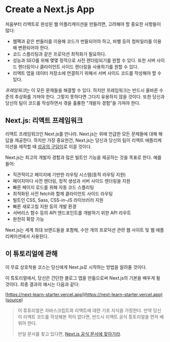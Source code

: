# Create a Next.js App

처음부터 리액트로 완성된 웹 어플리케이션을 만들려면, 고려해야 할 중요한 사항들이 많다:

- 웹팩과 같은 번들러를 이용해 코드가 번들되어야 하고, 바벨 등의 컴파일러를 이용해 변환되어야 한다.
- 코드 스플리팅과 같은 프로덕션 최적화가 필요하다.
- 성능과 SEO를 위해 몇몇 정적으로 사전 렌더링되기를 원할 수 있다. 또한 서버 사이드 렌더링이나 클라이언트 사이드 렌더링을 사용하기를 원할 수 있다.
- 리액트 앱을 데이터 저장소에 연결하기 위해서 서버 사이드 코드를 작성해야 할 수 있다.

*프레임워크*는 이 모든 문제들을 해결할 수 있다. 하지만 프레임워크는 반드시 올바른 수준의 추상화를 가져야 한다. 그렇지 못하다면 그다지 유용하지 않을 것이다. 또한 당신과 당신의 팀이 코드를 작성하면서 겪을 훌륭한 "개발자 경험"을 가져야 한다.

## Next.js: 리액트 프레임워크

리액트 프레임워크인 Next.js를 만나라. Next.js는 위에 언급한 모든 문제들에 대해 해답을 제공한다. 하지만 가장 중요한건, Next.js는 당신과 당신의 팀이 리액트 애플리케이션을 제작할 때 [성공의 구덩이](https://blog.codinghorror.com/falling-into-the-pit-of-success/)로 이끌 것이다.

Next.js는 최고의 개발자 경험과 많은 빌트인 기능을 제공하는 것을 목표로 한다. 예를 들어:

- 직관적이고 페이지에 기반한 라우팅 시스템(동적 라우팅 지원)
- 페이지마다 사전 렌더링, 정적 생성과 서버 사이드 렌더링을 지원
- 빠른 페이지 로드를 위해 자동 코드 스플리팅
- 최적화된 사전 fetch와 함께 클라이언트 사이드 라우팅
- 빌트인 CSS, Sass, CSS-in-JS 라이브러리 지원
- 빠른 새로고침 지원 등의 개발 환경
- 서버리스 함수 등의 API 엔드포인트를 개발하기 위한 API 라우트
- 완전히 확장 가능

Next.js는 세계 최대 브랜드들을 포함해, 수만 개의 프로덕션 관련 웹 사이트 및 웹 애플리케이션에서 사용된다.

## 이 튜토리얼에 관해

이 무료 상호착용 코스는 당신에게 Next.js로 시작하는 방법을 알려줄 것이다.

이 튜토리얼에서, 당신은 간단한 블로그 앱을 만듦으로써 Next.js의 기본을 배우게 될 것이다. 최종 결과의 예시는 다음과 같다:

[https://next-learn-starter.vercel.app](https://next-learn-starter.vercel.app) ([source](https://github.com/vercel/next-learn/tree/master/basics/demo))

> 이 튜토리얼은 자바스크립트와 리액트에 대한 기초 지식을 가정한다. 만약 당신이 리액트 코드를 작성해본 적이 없다면, 반드시 리액트 공식 튜토리얼을 먼저 배워야 한다.
>
> 만일 문서를 찾고 있다면, [Next.js 공식 문서에 찾아가라](https://nextjs.org/docs/getting-started).
